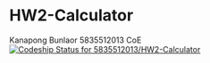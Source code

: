 # HW2-Calculator
Kanapong Bunlaor 5835512013 CoE <br>
[![Codeship Status for 5835512013/HW2-Calculator](https://app.codeship.com/projects/ba677640-e4f3-0137-1401-3a9c38f63862/status?branch=master)](https://app.codeship.com/projects/ba677640-e4f3-0137-1401-3a9c38f63862)
